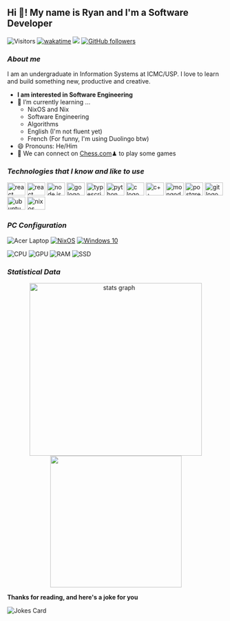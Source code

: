 ## Hi 👋! My name is Ryan and I'm a Software Developer

![Visitors](https://komarev.com/ghpvc/?username=Ryrden&color=blue)
[![wakatime](https://wakatime.com/badge/user/ed84c523-3e63-43f7-b210-066a9dd37830.svg)](https://wakatime.com/@ed84c523-3e63-43f7-b210-066a9dd37830)
[<img src="https://img.shields.io/static/v1?message=LinkedIn&logo=linkedin&label=&color=0077B5&logoColor=white&labelColor=&style=for-the-badge)">](https://www.linkedin.com/in/ryan25)
[![GitHub followers](https://img.shields.io/github/followers/ryrden.svg?style=social&label=Follow)](https://github.com/ryrden?tab=followers)

###

### ***About me***

I am an undergraduate in Information Systems at ICMC/USP. I love to learn and build something new, productive and creative.

* **I am interested in Software Engineering**
* 🌱 I’m currently learning ...
  * NixOS and Nix
  * Software Engineering
  * Algorithms
  * English (I'm not fluent yet)
  * French (For funny, I'm using Duolingo btw)
* 😄 Pronouns: He/Him
* 👯 We can connect on [Chess.com](https://www.chess.com/member/rektryan)♟ to play some games

### ***Technologies that I know and like to use***

<p>
    <img src="https://cdn.jsdelivr.net/gh/devicons/devicon/icons/react/react-original.svg" height="30" width="42" alt="react logo"/>
    <img src="https://cdn.jsdelivr.net/gh/devicons/devicon/icons/vuejs/vuejs-original.svg" height="30" width="42" alt="react logo"/>
    <img src="https://cdn.jsdelivr.net/gh/devicons/devicon/icons/nodejs/nodejs-original.svg" height="30" width="42" alt="node js logo"/>
    <img src="https://cdn.jsdelivr.net/gh/devicons/devicon/icons/go/go-original-wordmark.svg" height="30" width="42" alt="go logo"/>
    <img src="https://cdn.jsdelivr.net/gh/devicons/devicon/icons/typescript/typescript-original.svg" height="30" width="42" alt="typescript logo"/>
    <img src="https://cdn.jsdelivr.net/gh/devicons/devicon/icons/python/python-original.svg" height="30" width="42" alt="python logo"/>
    <img src="https://cdn.jsdelivr.net/gh/devicons/devicon/icons/c/c-original.svg" height="30" width="42" alt="c logo"/>
    <img src="https://cdn.jsdelivr.net/gh/devicons/devicon/icons/cplusplus/cplusplus-original.svg" height="30" width="42" alt="c++ logo"/>
    <img src="https://cdn.jsdelivr.net/gh/devicons/devicon/icons/mongodb/mongodb-original.svg" height="30" width="42" alt="mongodb logo"/>
    <img src="https://cdn.jsdelivr.net/gh/devicons/devicon/icons/postgresql/postgresql-original.svg" height="30" width="42" alt="postgresql logo"/>
    <img src="https://cdn.jsdelivr.net/gh/devicons/devicon/icons/git/git-original.svg" height="30" width="42" alt="git logo"/>
    <img src="https://cdn.jsdelivr.net/gh/devicons/devicon/icons/ubuntu/ubuntu-plain.svg" height="30" width="42" alt="ubuntu logo"/>
    <img src="https://cdn.jsdelivr.net/gh/devicons/devicon/icons/nixos/nixos-original.svg" height="30" width="42" alt="nixos logo"/>
</p>

### ***PC Configuration***

![Acer Laptop](https://img.shields.io/badge/acer%20Aspire%205-83B81A?style=for-the-badge&logo=acer&logoColor=white) [![NixOS](https://img.shields.io/badge/NixOS-5277C3?style=for-the-badge&logo=nixos&logoColor=white)](https://nixos.org/) [![Windows 10](https://img.shields.io/badge/Windows-0078D6?style=for-the-badge&logo=windows&logoColor=white)](https://www.microsoft.com/en-us/windows)

![CPU](https://img.shields.io/badge/CPU-Ryzen%207%205700U-0078D6?style=for-the-badge) ![GPU](https://img.shields.io/badge/GPU-AMD%20Radeon%20Graphics-0078D6?style=for-the-badge) ![RAM](https://img.shields.io/badge/RAM-20GB-0078D6?style=for-the-badge) ![SSD](https://img.shields.io/badge/SSD-1TB-0078D6?style=for-the-badge)

### ***Statistical Data***

<div align="center" width="100%">
<!--     <img src="https://leetcard.jacoblin.cool/Ryrden?theme=dark&show_rank=false" width="425px"/><br> Leetcode Chart-->
    <img src="https://github-readme-stats.vercel.app/api?hide_title=false&hide_rank=false&show_icons=true&include_all_commits=true&count_private=true&disable_animations=false&theme=dark&locale=en&hide_border=false&username=Ryrden" alt="stats graph" width="400vw"/>
    <img src="https://github-readme-stats.vercel.app/api/top-langs/?username=ryrden&theme=dark&locale=en&layout=compact&hide=javascript,php,python,java,html,css,assembly,ejs,TeX,Hack,powershell" width="305vw"/>
</div>

**Thanks for reading, and here's a joke for you**

<img src="https://readme-jokes.vercel.app/api" alt="Jokes Card" />
